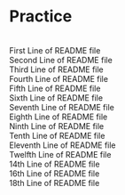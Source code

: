 # Practice
<br>
First Line of README file
<br>
Second Line of README file
<br>
Third Line of README file
<br>
Fourth Line of README file
<br>
Fifth Line of README file
<br>
Sixth Line of README file
<br>
Seventh Line of README file
<br>
Eighth Line of README file
<br>
Ninth Line of README file
<br>
Tenth Line of README file
<br>
Eleventh Line of README file
<br>
Twelfth Line of README file
<br>
14th Line of README file
<br>
16th Line of README file
<br>
18th Line of README file
